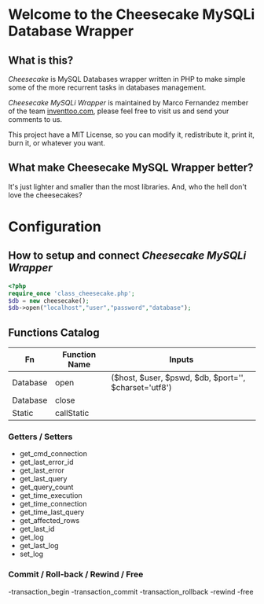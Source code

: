 # Welcome to the Cheesecake MySQLi Database Wrapper 

## What is this?
*Cheesecake* is MySQL Databases wrapper written in PHP to make simple some of the more recurrent tasks in databases management.

*Cheesecake MySQLi Wrapper* is maintained by Marco Fernandez member of the team [inventtoo.com](http://inventtoo.com), please feel free to visit us and send your comments to us.

This project have a MIT License, so you can modify it, redistribute it, print it, burn it, or whatever you want.

## What make Cheesecake MySQL Wrapper better?
It's just lighter and smaller than the most libraries. And, who the hell don't love the cheesecakes?

# Configuration

## How to setup and connect *Cheesecake MySQLi Wrapper*

```php
<?php
require_once 'class_cheesecake.php';
$db = new cheesecake();
$db->open("localhost","user","password","database");
```
## Functions Catalog

|Fn      |Function Name|Inputs                                               |
| ---    | ---         |---                                                  |
|Database|open         |($host, $user, $pswd, $db, $port='', $charset='utf8')|
|Database|close        |                                                     |
|Static  |callStatic   |                                                     |


### Getters / Setters
- get_cmd_connection
- get_last_error_id
- get_last_error
- get_last_query
- get_query_count
- get_time_execution
- get_time_connection
- get_time_last_query
- get_affected_rows
- get_last_id
- get_log
- get_last_log
- set_log
### Commit / Roll-back / Rewind / Free
-transaction_begin
-transaction_commit
-transaction_rollback
-rewind
-free
